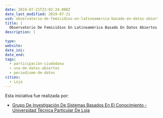 ```yaml
---
date: 2019-07-21T23:02:24.000Z
date_last_modified: 2019-07-21
uid: observatorio-de-femicidios-en-latinoamerica-basado-en-datos-abiertos-enlazados-y-web-semantica-lod4vida-linked-open-data-por-la-vida
title: |
  Observatorio De Femicidios En Latinoamérica Basado En Datos Abiertos Enlazados Y Web Semántica (Lod4Vida, Linked Open Data Por La Vida)
description: |
  
type: 
website: 
date_ini: 
date_end: 
tags:
  - participación-ciudadana
  - uso-de-datos-abiertos
  - periodismo-de-datos
cities: 
  - Loja
---
```


Esta iniciativa fue realizada por:

- [Grupo De Investigación De Sistemas Basados En El Conocimiento - Universidad Técnica Particular De Loja](/organizaciones/grupo-de-investigacion-de-sistemas-basados-en-el-conocimiento-universidad-tecnica-particular-de-loja)
